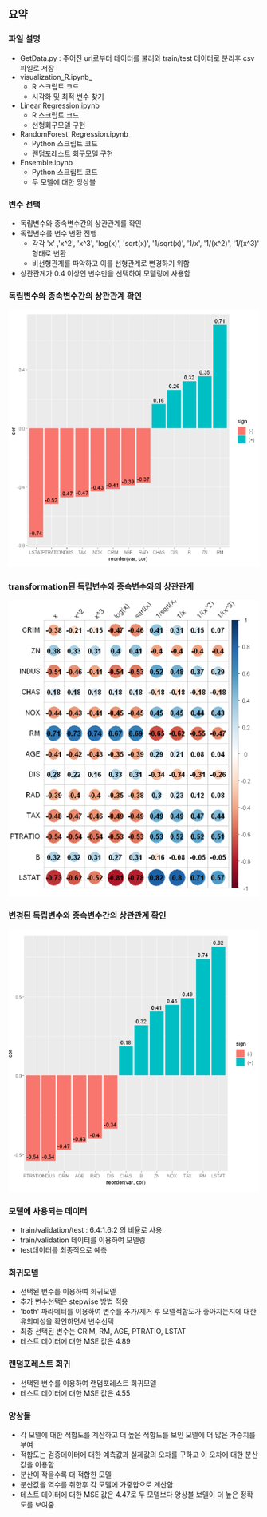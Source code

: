 ## 요약


### 파일 설명
- GetData.py : 주어진 url로부터 데이터를 불러와 train/test 데이터로 분리후 csv 파일로 저장
- visualization_R.ipynb_
  - R 스크립트 코드
  - 시각화 및 최적 변수 찾기
- Linear Regression.ipynb
  - R 스크립트 코드
  - 선형회구모델 구현
- RandomForest_Regression.ipynb_
  - Python 스크립트 코드
  - 랜덤포레스트 회구모델 구현
- Ensemble.ipynb
  - Python 스크립트 코드
  - 두 모델에 대한 앙상블
### 변수 선택  
  - 독립변수와 종속변수간의 상관관계를 확인
  - 독립변수를 변수 변환 진행
    - 각각 'x' ,'x^2', 'x^3', 'log(x)', 'sqrt(x)', '1/sqrt(x)', '1/x', '1/(x^2)', '1/(x^3)' 형태로 변환
    - 비선형관계를 파악하고 이를 선형관계로 변경하기 위함   
  - 상관관계가 0.4 이상인 변수만을 선택하여 모델링에 사용함
  
  ### 독립변수와 종속변수간의 상관관계 확인
  ![cor1](./files/cor1.PNG)
  ### transformation된 독립변수와 종속변수와의 상관관계
  ![cor2](./files/cor2.PNG)    
  ### 변경된 독립변수와 종속변수간의 상관관계 확인
  ![cor3](./files/cor3.PNG)
  
  ### 모델에 사용되는 데이터
  - train/validation/test : 6.4:1.6:2 의 비율로 사용
  - train/validation 데이터를 이용하여 모델링
  - test데이터를 최종적으로 예측
  
  ### 회귀모델
  - 선택된 변수를 이용하여 회귀모델
  - 추가 변수선택은 stepwise 방법 적용
  - 'both' 파라메터를 이용하여 변수를 추가/제거 후 모델적합도가 좋아지는지에 대한 유의미성을 확인하면서 변수선택
  - 최종 선택된 변수는 CRIM, RM, AGE, PTRATIO, LSTAT
  - 테스트 데이터에 대한 MSE 값은 4.89
  ### 랜덤포레스트 회귀
  - 선택된 변수를 이용하여 랜덤포레스트 회귀모델
  - 테스트 데이터에 대한 MSE 값은 4.55
  
  ### 앙상블
  - 각 모델에 대한 적합도를 계산하고 더 높은 적합도를 보인 모델에 더 많은 가중치를 부여
  - 적합도는 검증데이터에 대한 예측값과 실제값의 오차를 구하고 이 오차에 대한 분산값을 이용함
  - 분산이 작을수록 더 적합한 모델
  - 분산값을 역수를 취한후 각 모델에 가중합으로 계산함 
  - 테스트 데이터에 대한 MSE 값은 4.47로 두 모델보다 앙상블 보델이 더 높은 정확도를 보여줌
     	
  
  
  
